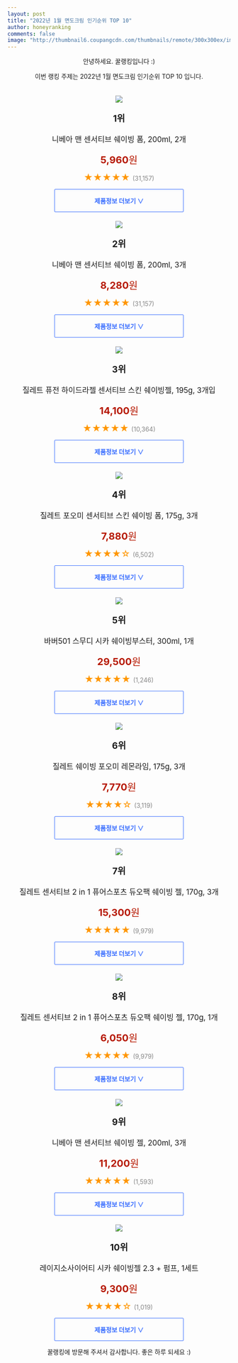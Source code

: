 ```yaml
--- 
layout: post 
title: "2022년 1월 면도크림 인기순위 TOP 10" 
author: honeyranking 
comments: false 
image: "http://thumbnail6.coupangcdn.com/thumbnails/remote/300x300ex/image/product/image/vendoritem/2018/10/22/3000945140/67ed2799-20a9-4190-94d3-3e9eb46df80f.jpg" 
--- 
```

<p style="text-align: center;">안녕하세요. 꿀랭킹입니다 :)</p> <p style="text-align: center;">이번 랭킹 주제는 2022년 1월 면도크림 인기순위 TOP 10 입니다.</p><center><img src="http://thumbnail6.coupangcdn.com/thumbnails/remote/300x300ex/image/product/image/vendoritem/2018/10/22/3000945140/67ed2799-20a9-4190-94d3-3e9eb46df80f.jpg" style="margin-top:20px" /></center> <p style="text-align: center; font-size: 20px"><b>1위</b></p> <p style="text-align: center; font-size: 17px">니베아 맨 센서티브 쉐이빙 폼, 200ml, 2개</p> <p style="text-align: center;"><span style="color: #b61800; font-size: 22px;"><b>5,960</b>원</span></p> <p style="text-align: center;"><span style="color: #ff9600; font-size: 20px;">★★★★★ </span><span style="color: #878787;">(31,157)</span></p> <center><a href="https://link.coupang.com/a/i8KSe"> <div style="font-size: 14px; display: inline-block; padding: 15px 90px; color: #346aff; border-radius: 2px; border: 1px solid #346aff; cursor: pointer;"><b>제품정보 더보기 &or;</b></div> </a></center><center><img src="http://thumbnail8.coupangcdn.com/thumbnails/remote/300x300ex/image/vendor_inventory/c2ab/fec3fd03c4c0c9ebbfc1472d6152ea5b32184cf29794bea0f140f8d59e56.jpg" style="margin-top:20px" /></center> <p style="text-align: center; font-size: 20px"><b>2위</b></p> <p style="text-align: center; font-size: 17px">니베아 맨 센서티브 쉐이빙 폼, 200ml, 3개</p> <p style="text-align: center;"><span style="color: #b61800; font-size: 22px;"><b>8,280</b>원</span></p> <p style="text-align: center;"><span style="color: #ff9600; font-size: 20px;">★★★★★ </span><span style="color: #878787;">(31,157)</span></p> <center><a href="https://link.coupang.com/a/i8KSi"> <div style="font-size: 14px; display: inline-block; padding: 15px 90px; color: #346aff; border-radius: 2px; border: 1px solid #346aff; cursor: pointer;"><b>제품정보 더보기 &or;</b></div> </a></center><center><img src="http://thumbnail9.coupangcdn.com/thumbnails/remote/300x300ex/image/vendor_inventory/c3bf/52b1c30998713fcf84cf457def996f2f69e659fd5718613e80c66b9aa923.jpg" style="margin-top:20px" /></center> <p style="text-align: center; font-size: 20px"><b>3위</b></p> <p style="text-align: center; font-size: 17px">질레트 퓨전 하이드라젤 센서티브 스킨 쉐이빙젤, 195g, 3개입</p> <p style="text-align: center;"><span style="color: #b61800; font-size: 22px;"><b>14,100</b>원</span></p> <p style="text-align: center;"><span style="color: #ff9600; font-size: 20px;">★★★★★ </span><span style="color: #878787;">(10,364)</span></p> <center><a href="https://link.coupang.com/a/i8KSj"> <div style="font-size: 14px; display: inline-block; padding: 15px 90px; color: #346aff; border-radius: 2px; border: 1px solid #346aff; cursor: pointer;"><b>제품정보 더보기 &or;</b></div> </a></center><center><img src="http://thumbnail9.coupangcdn.com/thumbnails/remote/300x300ex/image/product/image/vendoritem/2016/07/15/3008652546/a77ca2cd-83da-4cf9-b7c9-91592f9c8a18.jpg" style="margin-top:20px" /></center> <p style="text-align: center; font-size: 20px"><b>4위</b></p> <p style="text-align: center; font-size: 17px">질레트 포오미 센서티브 스킨 쉐이빙 폼, 175g, 3개</p> <p style="text-align: center;"><span style="color: #b61800; font-size: 22px;"><b>7,880</b>원</span></p> <p style="text-align: center;"><span style="color: #ff9600; font-size: 20px;">★★★★☆ </span><span style="color: #878787;">(6,502)</span></p> <center><a href="https://link.coupang.com/a/i8KSk"> <div style="font-size: 14px; display: inline-block; padding: 15px 90px; color: #346aff; border-radius: 2px; border: 1px solid #346aff; cursor: pointer;"><b>제품정보 더보기 &or;</b></div> </a></center><center><img src="http://thumbnail8.coupangcdn.com/thumbnails/remote/300x300ex/image/retail/images/2021/04/01/18/2/d786b3a1-8b28-43d3-be62-7fcb88ba049d.jpg" style="margin-top:20px" /></center> <p style="text-align: center; font-size: 20px"><b>5위</b></p> <p style="text-align: center; font-size: 17px">바버501 스무디 시카 쉐이빙부스터, 300ml, 1개</p> <p style="text-align: center;"><span style="color: #b61800; font-size: 22px;"><b>29,500</b>원</span></p> <p style="text-align: center;"><span style="color: #ff9600; font-size: 20px;">★★★★★ </span><span style="color: #878787;">(1,246)</span></p> <center><a href="https://link.coupang.com/a/i8KSl"> <div style="font-size: 14px; display: inline-block; padding: 15px 90px; color: #346aff; border-radius: 2px; border: 1px solid #346aff; cursor: pointer;"><b>제품정보 더보기 &or;</b></div> </a></center><center><img src="http://thumbnail8.coupangcdn.com/thumbnails/remote/300x300ex/image/product/image/vendoritem/2019/03/14/3008652543/1f242d89-0d2b-4431-8a9a-6c23ef74f8eb.jpg" style="margin-top:20px" /></center> <p style="text-align: center; font-size: 20px"><b>6위</b></p> <p style="text-align: center; font-size: 17px">질레트 쉐이빙 포오미 레몬라임, 175g, 3개</p> <p style="text-align: center;"><span style="color: #b61800; font-size: 22px;"><b>7,770</b>원</span></p> <p style="text-align: center;"><span style="color: #ff9600; font-size: 20px;">★★★★☆ </span><span style="color: #878787;">(3,119)</span></p> <center><a href="https://link.coupang.com/a/i8KSn"> <div style="font-size: 14px; display: inline-block; padding: 15px 90px; color: #346aff; border-radius: 2px; border: 1px solid #346aff; cursor: pointer;"><b>제품정보 더보기 &or;</b></div> </a></center><center><img src="http://thumbnail9.coupangcdn.com/thumbnails/remote/300x300ex/image/vendor_inventory/b615/c5e621db29ac9099ba798ca439103c458bbeb33b4e53b2e1a22d9cfa5f5b.jpg" style="margin-top:20px" /></center> <p style="text-align: center; font-size: 20px"><b>7위</b></p> <p style="text-align: center; font-size: 17px">질레트 센서티브 2 in 1 퓨어스포츠 듀오팩 쉐이빙 젤, 170g, 3개</p> <p style="text-align: center;"><span style="color: #b61800; font-size: 22px;"><b>15,300</b>원</span></p> <p style="text-align: center;"><span style="color: #ff9600; font-size: 20px;">★★★★★ </span><span style="color: #878787;">(9,979)</span></p> <center><a href="undefined"> <div style="font-size: 14px; display: inline-block; padding: 15px 90px; color: #346aff; border-radius: 2px; border: 1px solid #346aff; cursor: pointer;"><b>제품정보 더보기 &or;</b></div> </a></center><center><img src="http://thumbnail8.coupangcdn.com/thumbnails/remote/300x300ex/image/vendor_inventory/1eb6/1d57c6e2f52a66dba99b2234326e0555857a70ca26b4d81d561b8e7b8f0d.jpg" style="margin-top:20px" /></center> <p style="text-align: center; font-size: 20px"><b>8위</b></p> <p style="text-align: center; font-size: 17px">질레트 센서티브 2 in 1 퓨어스포츠 듀오팩 쉐이빙 젤, 170g, 1개</p> <p style="text-align: center;"><span style="color: #b61800; font-size: 22px;"><b>6,050</b>원</span></p> <p style="text-align: center;"><span style="color: #ff9600; font-size: 20px;">★★★★★ </span><span style="color: #878787;">(9,979)</span></p> <center><a href="undefined"> <div style="font-size: 14px; display: inline-block; padding: 15px 90px; color: #346aff; border-radius: 2px; border: 1px solid #346aff; cursor: pointer;"><b>제품정보 더보기 &or;</b></div> </a></center><center><img src="http://thumbnail6.coupangcdn.com/thumbnails/remote/300x300ex/image/retail/images/2020/02/15/17/4/59938cb9-ac99-4ae9-9672-8ee6762b5c45.jpg" style="margin-top:20px" /></center> <p style="text-align: center; font-size: 20px"><b>9위</b></p> <p style="text-align: center; font-size: 17px">니베아 맨 센서티브 쉐이빙 젤, 200ml, 3개</p> <p style="text-align: center;"><span style="color: #b61800; font-size: 22px;"><b>11,200</b>원</span></p> <p style="text-align: center;"><span style="color: #ff9600; font-size: 20px;">★★★★★ </span><span style="color: #878787;">(1,593)</span></p> <center><a href="https://link.coupang.com/a/i8KSo"> <div style="font-size: 14px; display: inline-block; padding: 15px 90px; color: #346aff; border-radius: 2px; border: 1px solid #346aff; cursor: pointer;"><b>제품정보 더보기 &or;</b></div> </a></center><center><img src="http://thumbnail10.coupangcdn.com/thumbnails/remote/300x300ex/image/retail/images/7025700273652641-2f455b43-0cf0-4986-ab53-105a046ed11b.jpg" style="margin-top:20px" /></center> <p style="text-align: center; font-size: 20px"><b>10위</b></p> <p style="text-align: center; font-size: 17px">레이지소사이어티 시카 쉐이빙젤 2.3 + 펌프, 1세트</p> <p style="text-align: center;"><span style="color: #b61800; font-size: 22px;"><b>9,300</b>원</span></p> <p style="text-align: center;"><span style="color: #ff9600; font-size: 20px;">★★★★☆ </span><span style="color: #878787;">(1,019)</span></p> <center><a href="https://link.coupang.com/a/i8KSp"> <div style="font-size: 14px; display: inline-block; padding: 15px 90px; color: #346aff; border-radius: 2px; border: 1px solid #346aff; cursor: pointer;"><b>제품정보 더보기 &or;</b></div> </a></center> <p style="text-align: center;">꿀랭킹에 방문해 주셔서 감사합니다. 좋은 하루 되세요 :)</p>
